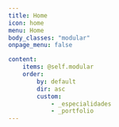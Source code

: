 ```yaml
---
title: Home
icon: home
menu: Home
body_classes: "modular"
onpage_menu: false

content:
    items: @self.modular
    order:
        by: default
        dir: asc
        custom:
            - _especialidades
            - _portfolio
---
```




